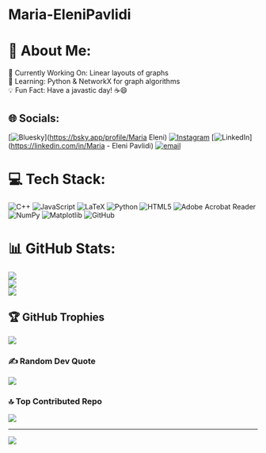 # Maria-EleniPavlidi
# 💫 About Me:
🔭 Currently Working On: Linear layouts of graphs<br>🌱 Learning: Python & NetworkX for graph algorithms<br>💡 Fun Fact: Have a javastic day! ☕😄


## 🌐 Socials:
[![Bluesky](https://img.shields.io/badge/bluesky-0285FF?style=for-the-badge&logo=bluesky&logoColor=%23FFFFFF)](https://bsky.app/profile/Maria Eleni) [![Instagram](https://img.shields.io/badge/Instagram-%23E4405F.svg?logo=Instagram&logoColor=white)](https://instagram.com/@marialenapld) [![LinkedIn](https://img.shields.io/badge/LinkedIn-%230077B5.svg?logo=linkedin&logoColor=white)](https://linkedin.com/in/Maria - Eleni Pavlidi) [![email](https://img.shields.io/badge/Email-D14836?logo=gmail&logoColor=white)](mailto:m.e.pavlidi@uoi.gr) 

# 💻 Tech Stack:
![C++](https://img.shields.io/badge/c++-%2300599C.svg?style=for-the-badge&logo=c%2B%2B&logoColor=white) ![JavaScript](https://img.shields.io/badge/javascript-%23323330.svg?style=for-the-badge&logo=javascript&logoColor=%23F7DF1E) ![LaTeX](https://img.shields.io/badge/latex-%23008080.svg?style=for-the-badge&logo=latex&logoColor=white) ![Python](https://img.shields.io/badge/python-3670A0?style=for-the-badge&logo=python&logoColor=ffdd54) ![HTML5](https://img.shields.io/badge/html5-%23E34F26.svg?style=for-the-badge&logo=html5&logoColor=white) ![Adobe Acrobat Reader](https://img.shields.io/badge/Adobe%20Acrobat%20Reader-EC1C24.svg?style=for-the-badge&logo=Adobe%20Acrobat%20Reader&logoColor=white) ![NumPy](https://img.shields.io/badge/numpy-%23013243.svg?style=for-the-badge&logo=numpy&logoColor=white) ![Matplotlib](https://img.shields.io/badge/Matplotlib-%23ffffff.svg?style=for-the-badge&logo=Matplotlib&logoColor=black) ![GitHub](https://img.shields.io/badge/github-%23121011.svg?style=for-the-badge&logo=github&logoColor=white)
# 📊 GitHub Stats:
![](https://github-readme-stats.vercel.app/api?username=Maria-EleniPavlidi&theme=dark&hide_border=false&include_all_commits=false&count_private=false)<br/>
![](https://nirzak-streak-stats.vercel.app/?user=Maria-EleniPavlidi&theme=dark&hide_border=false)<br/>
![](https://github-readme-stats.vercel.app/api/top-langs/?username=Maria-EleniPavlidi&theme=dark&hide_border=false&include_all_commits=false&count_private=false&layout=compact)

## 🏆 GitHub Trophies
![](https://github-profile-trophy.vercel.app/?username=Maria-EleniPavlidi&theme=radical&no-frame=false&no-bg=true&margin-w=4)

### ✍️ Random Dev Quote
![](https://quotes-github-readme.vercel.app/api?type=horizontal&theme=radical)

### 🔝 Top Contributed Repo
![](https://github-contributor-stats.vercel.app/api?username=Maria-EleniPavlidi&limit=5&theme=dark&combine_all_yearly_contributions=true)

---
[![](https://visitcount.itsvg.in/api?id=Maria-EleniPavlidi&icon=0&color=0)](https://visitcount.itsvg.in)

<!-- Proudly created with GPRM ( https://gprm.itsvg.in ) -->
